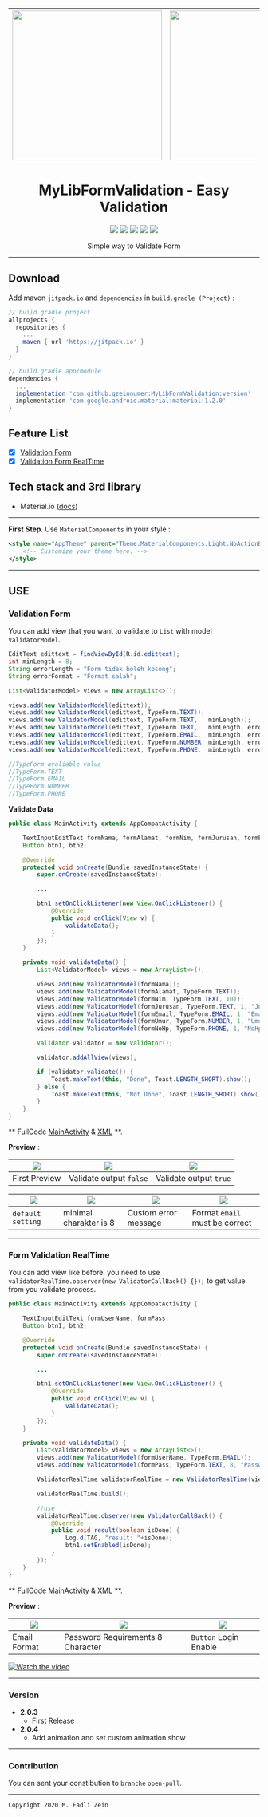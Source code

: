 | <img src="https://github.com/gzeinnumer/MyLibFormValidation/blob/master/preview/example6.jpg" width="300"/> | <img src="https://github.com/gzeinnumer/MyLibFormValidation/blob/master/preview/example5.jpg" width="300"/> | <img src="https://github.com/gzeinnumer/MyLibFormValidation/blob/master/preview/example1.jpg" width="300"/> |
|:-----------------------------------------------------------------------------------------------------------------------------|:-----------------------------------------------------------------------------------------------------------------------------|:-----------------------------------------------------------------------------------------------------------------------------|

<h1 align="center">
  MyLibFormValidation - Easy Validation
</h1>

<div align="center">
    <a><img src="https://img.shields.io/badge/Version-1.0.0-brightgreen.svg?style=flat"></a>
    <a><img src="https://img.shields.io/badge/ID-gzeinnumer-blue.svg?style=flat"></a>
    <a><img src="https://img.shields.io/badge/Java-Suport-green?logo=java&style=flat"></a>
    <a><img src="https://img.shields.io/badge/Koltin-Suport-green?logo=kotlin&style=flat"></a>
    <a href="https://github.com/gzeinnumer"><img src="https://img.shields.io/github/followers/gzeinnumer?label=follow&style=social"></a>
    <br>
    <p>Simple way to Validate Form</p>
</div>

---

## Download
Add maven `jitpack.io` and `dependencies` in `build.gradle (Project)` :
```gradle
// build.gradle project
allprojects {
  repositories {
    ...
    maven { url 'https://jitpack.io' }
  }
}

// build.gradle app/module
dependencies {
  ...
  implementation 'com.github.gzeinnumer:MyLibFormValidation:version'
  implementation 'com.google.android.material:material:1.2.0'
}
```

## Feature List
- [x] [Validation Form](#validationform)
- [x] [Validation Form RealTime](#validationformrealtime)

## Tech stack and 3rd library
- Material.io ([docs](https://material.io/develop/android/docs/getting-started))

---

**First Step**. Use `MaterialComponents` in your style :

```xml
<style name="AppTheme" parent="Theme.MaterialComponents.Light.NoActionBar">
    <!-- Customize your theme here. -->
</style>
```

---

## USE

### Validation Form

You can add view that you want to validate to `List` with model `ValidatorModel`.

```java
EditText edittext = findViewById(R.id.edittext);
int minLength = 8;
String errorLength = "Form tidak boleh kosong";
String errorFormat = "Format salah";

List<ValidatorModel> views = new ArrayList<>();

views.add(new ValidatorModel(edittext));
views.add(new ValidatorModel(edittext, TypeForm.TEXT));
views.add(new ValidatorModel(edittext, TypeForm.TEXT,   minLength));
views.add(new ValidatorModel(edittext, TypeForm.TEXT,   minLength, errorLength));
views.add(new ValidatorModel(edittext, TypeForm.EMAIL,  minLength, errorLength, errorFormat));
views.add(new ValidatorModel(edittext, TypeForm.NUMBER, minLength, errorLength, errorFormat));
views.add(new ValidatorModel(edittext, TypeForm.PHONE,  minLength, errorLength, errorFormat));

//TypeForm avaliable value
//TypeForm.TEXT
//TypeForm.EMAIL
//TypeForm.NUMBER
//TypeForm.PHONE
```

**Validate Data**

```java
public class MainActivity extends AppCompatActivity {

    TextInputEditText formNama, formAlamat, formNim, formJurusan, formEmail, formUmur, formNoHp;
    Button btn1, btn2;

    @Override
    protected void onCreate(Bundle savedInstanceState) {
        super.onCreate(savedInstanceState);

        ...

        btn1.setOnClickListener(new View.OnClickListener() {
            @Override
            public void onClick(View v) {
                validateData();
            }
        });
    }

    private void validateData() {
        List<ValidatorModel> views = new ArrayList<>();

        views.add(new ValidatorModel(formNama));
        views.add(new ValidatorModel(formAlamat, TypeForm.TEXT));
        views.add(new ValidatorModel(formNim, TypeForm.TEXT, 10));
        views.add(new ValidatorModel(formJurusan, TypeForm.TEXT, 1, "Jurusan tidak boleh kosong"));
        views.add(new ValidatorModel(formEmail, TypeForm.EMAIL, 1, "Email tidak boleh kosong", "Format email salah"));
        views.add(new ValidatorModel(formUmur, TypeForm.NUMBER, 1, "Umur tidak boleh kosong", "Format number salah"));
        views.add(new ValidatorModel(formNoHp, TypeForm.PHONE, 1, "NoHp tidak boleh kosong", "Format NoHp salah"));

        Validator validator = new Validator();

        validator.addAllView(views);

        if (validator.validate()) {
            Toast.makeText(this, "Done", Toast.LENGTH_SHORT).show();
        } else {
            Toast.makeText(this, "Not Done", Toast.LENGTH_SHORT).show();
        }
    }
}
```

** FullCode [MainActivity](https://github.com/gzeinnumer/MyLibFormValidation/blob/master/app/src/main/java/com/gzeinnumer/mylibformvalidation/MainActivity.java) & [XML](https://github.com/gzeinnumer/MyLibFormValidation/blob/master/app/src/main/res/layout/activity_main.xml) **.

**Preview** :

| <img src="https://github.com/gzeinnumer/MyLibFormValidation/blob/master/preview/example6.jpg"/> | <img src="https://github.com/gzeinnumer/MyLibFormValidation/blob/master/preview/example5.jpg"/> | <img src="https://github.com/gzeinnumer/MyLibFormValidation/blob/master/preview/example1.jpg"/> |
|---|---|---|
| First Preview | Validate output `false` | Validate output `true` |

| <img src="https://github.com/gzeinnumer/MyLibFormValidation/blob/master/preview/example4.jpg"/> | <img src="https://github.com/gzeinnumer/MyLibFormValidation/blob/master/preview/example7.jpg"/> | <img src="https://github.com/gzeinnumer/MyLibFormValidation/blob/master/preview/example3.jpg"/> |<img src="https://github.com/gzeinnumer/MyLibFormValidation/blob/master/preview/example2.jpg"/> |
|---|---|---|---|
| `default setting` | minimal charakter is 8 | Custom error message | Format `email` must be correct |

---

### Form Validation RealTime
You can add view like before. you need to use `validatorRealTime.observer(new ValidatorCallBack() {});` to get value from you validate process.
```java
public class MainActivity extends AppCompatActivity {

    TextInputEditText formUserName, formPass;
    Button btn1, btn2;

    @Override
    protected void onCreate(Bundle savedInstanceState) {
        super.onCreate(savedInstanceState);

        ...

        btn1.setOnClickListener(new View.OnClickListener() {
            @Override
            public void onClick(View v) {
                validateData();
            }
        });
    }

    private void validateData() {
        List<ValidatorModel> views = new ArrayList<>();
        views.add(new ValidatorModel(formUserName, TypeForm.EMAIL));
        views.add(new ValidatorModel(formPass, TypeForm.TEXT, 8, "Password tidak boleh kosong", "Minimal 8 karakter"));

        ValidatorRealTime validatorRealTime = new ValidatorRealTime(views);

        validatorRealTime.build();

        //use
        validatorRealTime.observer(new ValidatorCallBack() {
            @Override
            public void result(boolean isDone) {
                Log.d(TAG, "result: "+isDone);
                btn1.setEnabled(isDone);
            }
        });
    }
}
```

** FullCode [MainActivity](https://github.com/gzeinnumer/MyLibFormValidation/blob/master/app/src/main/java/com/gzeinnumer/mylibformvalidation/SecondActivity.java) & [XML](https://github.com/gzeinnumer/MyLibFormValidation/blob/master/app/src/main/res/layout/activity_second.xml) **.

**Preview** :

| <img src="https://github.com/gzeinnumer/MyLibFormValidation/blob/master/preview/example8.jpg"/> | <img src="https://github.com/gzeinnumer/MyLibFormValidation/blob/master/preview/example9.jpg"/> | <img src="https://github.com/gzeinnumer/MyLibFormValidation/blob/master/preview/example10.jpg"/> |
|---|---|---|
| Email Format | Password Requirements 8 Character  | `Button` Login Enable |

[![Watch the video](https://github.com/gzeinnumer/MyLibFormValidation/blob/master/preview/example8.jpg)](https://github.com/gzeinnumer/MyLibFormValidation/blob/master/preview/example11.mp4)

---

### Version
- **2.0.3**
  - First Release
- **2.0.4**
  - Add animation and set custom animation show

---

### Contribution
You can sent your constibution to `branche` `open-pull`.

---

```
Copyright 2020 M. Fadli Zein
```